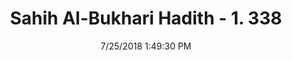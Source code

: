 ---
title        : "Sahih Al-Bukhari Hadith - 1. 338"
date         : 7/25/2018 1:49:30 PM
draft        : false
type         : "hadith"
layout       : "hadith"
BookCode     : "SHB"
VolumeNumber : "1"
HadithNumber : "338"
categories  :  ["Tayammum-Tayammum is for the hands and the face"]
tags  :  ["Ammar"]
---